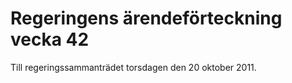 # Regeringens ärendeförteckning vecka 42

Till regeringssammanträdet torsdagen den 20 oktober 2011\.
